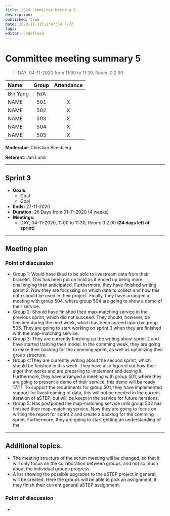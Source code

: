 ```yaml
---
title: 2020 Committee Meeting 5
description: 
published: true
date: 2020-11-12T11:47:59.777Z
tags: 
editor: undefined
---
```


<!-- Words in all-caps should be changed/replaced -->
# Committee meeting summary 5
> DAY, 04-11-2020 from 11:00 to 11:30. Room: 0.2.90

| Name     | Group | Attendance |
| :------- | :---: | :--------: |
| Bin Yang |  N/A  |            |
| NAME     |   501   |      X      |
| NAME     |   502   |      X      |
| NAME     |   503   |      X      |
| NAME     |   504   |      X      |
| NAME     |   505   |      X      |


**Moderator**: Christian Blæsbjerg 

**Referent**: Jan Lund

****

## Sprint 3

- **Goals:**
  * Goal
  * Goal
- **Ends:** 27-11-2020
- **Duration:** 26 Days from 01-11-2020 (4 weeks)
- **Meetings:**
  * DAY, 04-11-2020, 11:00 to 11:30, Room: 0.2.90 **(24 days left of sprint)**
****

## Meeting plan

### Point of discussion

- Group 1: Would have liked to be able to livestream data from their bracelet.
This has been put on hold as it ended up being more challenging than anticipated. Furthermore, they have finished writing sprint 2.
Now they are focussing on which data to collect and how this data should be used in their project.
Finally, they have arranged a meeting with group 504, where group 504 are going to show a demo of their service.
- Group 2: Should have finished their map-matching service in the previous sprint, which did not succeed.
 They should, however, be finished during the next week, which has been agreed upon by group 505.
 They are going to start working on sprint 3 when they are finished with the map-matching service.
- Group 3: They are currently finishing up the writing about sprint 2 and have started training their model.
In the comming week, they are going to make their backlog for the comming sprint, as well as optimizing their group structure.
- Group 4:They are currently writing about the second sprint, which should be finished in this week.
They have also figured out how their algorithm works and are preparing to implement and desing it.
Furthermore, they have arranged a meeting with group 501, where they are going to present a demo of their service, this demo will be ready 17/11.
To support the requriments for group 501, they have implemented support for livestreaming of data, this will not be needed in the current iteration of aSTEP, but will be keept in the service for future iterations.
- Group 5: Has postponed the map-matching service until group 502 has finished their map-matching service.
Now they are going to focus on writing the report for sprint 2 and create a backlog for the comming sprint.
Furthermore, they are going to start getting an understanding of the 

****

## Additional topics.
* The meeting structure of the scrum meeting will be changed, so that it will only focus on the collaboration between groups, and not so much about the individual groups progress
* A list showing the possible upgrades to the aSTEP project in general, will be created. Here the groups will be able to pick an assignment, if they finish their current general aSTEP assignment.

### Point of discussion

-